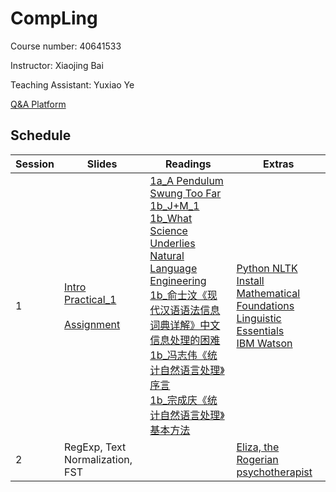 # CompLing

Course number: 40641533

Instructor: Xiaojing Bai

Teaching Assistant: Yuxiao Ye

[Q&A Platform](https://piazza.com/tsinghua.edu.cn/fall2017/40641533)

## Schedule

Session | Slides | Readings | Extras
------- | ------ | -------- | -----
1 | [Intro](https://bxjthu.github.io/CompLing/slides/1/)<br>[Practical_1](https://bxjthu.github.io/CompLing/slides/prac/prac_1.pdf)<br><br>[Assignment](https://bxjthu.github.io/CompLing/slides/1/#31) | [1a_A Pendulum Swung Too Far](https://bxjthu.github.io/CompLing/readings/1a_A_Pendulum_Swung_Too_Far.pdf)<br>[1b_J+M_1](https://bxjthu.github.io/CompLing/readings/1b_J+M_1.pdf)<br>[1b_What Science Underlies Natural Language Engineering](https://bxjthu.github.io/CompLing/readings/1b_What_Science_Underlies_Natural_Language_Engineering.pdf)<br>[1b_俞士汶《现代汉语语法信息词典详解》中文信息处理的困难](https://bxjthu.github.io/CompLing/readings/1b_俞士汶_现代汉语语法信息词典详解_中文信息处理的困难.pdf)<br>[1b_冯志伟《统计自然语言处理》序言](https://bxjthu.github.io/CompLing/readings/1b_冯志伟_统计自然语言处理_序言.pdf)<br>[1b_宗成庆《统计自然语言处理》基本方法](https://bxjthu.github.io/CompLing/readings/1b_宗成庆_统计自然语言处理_基本方法.pdf) | [Python NLTK Install](https://bxjthu.github.io/CompLing/readings/Python_NLTK_Install.pdf)<br>[Mathematical Foundations](https://bxjthu.github.io/CompLing/readings/pre_math_manning_schutze.pdf)<br>[Linguistic Essentials](https://bxjthu.github.io/CompLing/readings/pre_ling_manning_schutze.pdf)<br>[IBM Watson](http://tech.sina.com.cn/d/IBMWatson/)
2 | RegExp, Text Normalization, FST | | [Eliza, the Rogerian psychotherapist](http://psych.fullerton.edu/mbirnbaum/psych101/Eliza.htm)

